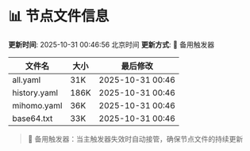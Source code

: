 # 📊 节点文件信息

**更新时间**: 2025-10-31 00:46:56 北京时间
**更新方式**: 🔄 备用触发器

| 文件名 | 大小 | 最后修改 |
|--------|------|----------|
| all.yaml | 31K | 2025-10-31 00:46 |
| history.yaml | 186K | 2025-10-31 00:46 |
| mihomo.yaml | 36K | 2025-10-31 00:46 |
| base64.txt | 33K | 2025-10-31 00:46 |

> 🔄 备用触发器：当主触发器失效时自动接管，确保节点文件的持续更新
